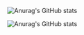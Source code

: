 ![Anurag's GitHub stats](https://github-readme-stats.vercel.app/api?username=Leonardo-shitp&show_icons=true&theme=dark)

![Anurag's GitHub stats](https://github-readme-stats.vercel.app/api?username=Leonardo-shitp&show_icons=true)
